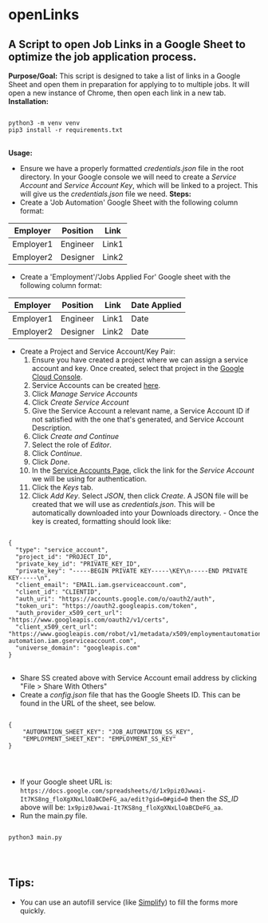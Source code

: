 # openLinks
## A Script to open Job Links in a Google Sheet to optimize the job application process.
**Purpose/Goal:** This script is designed to take a list of links in a Google Sheet and open them in preparation for applying to to multiple jobs.  It will open a new instance of Chrome, then open each link in a new tab.
**Installation:**
<pre>
<code>
python3 -m venv venv
pip3 install -r requirements.txt
</code>
</pre>

**Usage:**
- Ensure we have a properly formatted *credentials.json* file in the root directory.  In your Google console we will need to create a *Service Account* and *Service Account Key*, which will be linked to a project. This will give us the *credentials.json* file we need. 
**Steps:** 
- Create a 'Job Automation' Google Sheet with the following column format: 

| Employer     | Position       | Link  |
|--------------|----------------|-------|
| Employer1    | Engineer       | Link1 |
| Employer2    | Designer       | Link2 |

- Create a 'Employment'/'Jobs Applied For' Google sheet with the following column format: 

| Employer     | Position       | Link  | Date Applied  |
|--------------|----------------|-------|---------------|
| Employer1    | Engineer       | Link1 | Date          |
| Employer2    | Designer       | Link2 | Date          |

- Create a Project and Service Account/Key Pair:
    1. Ensure you have created a project where we can assign a service account and key.  Once created, select that project in the [Google Cloud Console](https://console.cloud.google.com).
    2. Service Accounts can be created [here](https://console.cloud.google.com/iam-admin/serviceaccounts).
    3. Click *Manage Service Accounts*
    4. Click *Create Service Account*
    5. Give the Service Account a relevant name, a Service Account ID if not satisfied with the one that's generated, and Service Account Description.
    6. Click *Create and Continue*
    7. Select the role of *Editor*.
    8. Click *Continue*.
    9. Click *Done*. 
    10. In the [Service Accounts Page](https://console.cloud.google.com/iam-admin/serviceaccounts), click the link for the *Service Account* we will be using for authentication.
    11. Click the *Keys* tab.
    12. Click *Add Key*.  Select *JSON*, then click *Create*. A JSON file will be created that we will use as *credentials.json*. This will be automatically downloaded into your Downloads directory.
      - Once the key is created, formatting should look like: 
<pre>
<code>
{
  "type": "service_account",
  "project_id": "PROJECT_ID",
  "private_key_id": "PRIVATE_KEY_ID",
  "private_key": "-----BEGIN PRIVATE KEY-----\KEY\n-----END PRIVATE KEY-----\n",
  "client_email": "EMAIL.iam.gserviceaccount.com",
  "client_id": "CLIENTID",
  "auth_uri": "https://accounts.google.com/o/oauth2/auth",
  "token_uri": "https://oauth2.googleapis.com/token",
  "auth_provider_x509_cert_url": "https://www.googleapis.com/oauth2/v1/certs",
  "client_x509_cert_url": "https://www.googleapis.com/robot/v1/metadata/x509/employmentautomation%40employment-automation.iam.gserviceaccount.com",
  "universe_domain": "googleapis.com"
}
</code>
</pre>
- Share SS created above with Service Account email address by clicking "File > Share With Others" 
- Create a *config.json* file that has the Google Sheets ID.  This can be found in the URL of the sheet, see below.
<pre>
<code>
{
    "AUTOMATION_SHEET_KEY": "JOB_AUTOMATION_SS_KEY",
    "EMPLOYMENT_SHEET_KEY": "EMPLOYMENT_SS_KEY"
}
</pre>
</code>

- If your Google sheet URL is: `https://docs.google.com/spreadsheets/d/1x9piz0Jwwai-It7KS8ng_floXgXNxLlOaBCDeFG_aa/edit?gid=0#gid=0` then the *SS_ID* above will be: `1x9piz0Jwwai-It7KS8ng_floXgXNxLlOaBCDeFG_aa`.
- Run the main.py file.
<pre>
<code>
python3 main.py
</pre>
</code>


## Tips:
- You can use an autofill service (like [Simplify](simplify.jobs)) to fill the forms more quickly.
